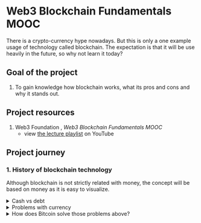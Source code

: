 # Web3 Blockchain Fundamentals MOOC

There is a crypto-currency hype nowadays. But this is only a one example usage of technology called blockchain. The expectation is that it will be use heavily in the future, so why not learn it today?

## Goal of the project

1. To gain knowledge how blockchain works, what its pros and cons and why it stands out.

## Project resources

1. Web3 Foundation , _Web3 Blockchain Fundamentals MOOC_
   - view [the lecture playlist](https://www.youtube.com/playlist?list=PLxVihxZC42nF_MCN9PTvZMIifRjx9cZ2J) on YouTube

## Project journey

### 1. History of blockchain technology

Although blockchain is not strictly related with money, the concept will be based on money as it is easy to visualize.

<details>
   <summary>Cash vs debt</summary>

#### Cash vs debt

In order to create a basic economy, we **do not need** to use cash explicitly. A more "primitive" version of determining the wealth is to track the personal debt itself. You own everybody - you are "poor"; everybody own you - you are "rich". We use cash on a daily basis, because it has more advantages over debt-base system.

|      | cash                                                                                                                  | debt                                                                                                                                                       |
| ---- | --------------------------------------------------------------------------------------------------------------------- | ---------------------------------------------------------------------------------------------------------------------------------------------------------- |
| pros | 1. Anonymity - you finalize the transaction and no leave no trace.                                                    | 1. Simple mechanism - no need for external goods (coins, gold etc.).                                                                                       |
| cons | 1. One may end up with no confirmation of the transaction. <br> 2. Need consensus what can play as a mean of payment. | 1. Lack of anonymity - the debt owner (seller) as well as buyer must be exactly listed. <br> 2. Third party authority must manage and verify transactions. |

</details>

<details>
   <summary>Problems with currency</summary>

#### Problems with currency

##### Double-spending issue

The currency system must solve the problem of double-spending issue. It's a situation when the same piece of money is used to pay in two different transactions.

##### Central authority issue

Following the rule _trust nobody_, the lack of central authority gives more power (as well as responsibilities) to users of the currency.

##### Unlimited resources issue

As there are more money being added to the pool, the overall amount increases, so overall purchasing power (for the same amount) decreases. If money are being added and added, the currency is worthless.

</details>

<details>
   <summary>How does Bitcoin solve those problems above?</summary>

#### How does Bitcoin solve those problems above?

##### No work - no money

In real word we are paid for doing a job. Why not apply this rule for work that computers do? In Bitcoin world, the computer is being paid for its computational work done during processing a block (list) of transactions.Instead of a single transaction, the block is object being processed, as it has good level of granularity (and also it is more efficient).

##### Is those computations "useful"?

I was shocked when I realize that the computation is not "meaningful" in terms of solving a general problem which need a huge amount of power (e.g. looking for primes). Then I realize that these computations must be linked with transactions packed in the block a computer is trying to produce. It would be very interesting if there will be some way to linked this two approaches.

##### Ledgers

To enforce block order, each of them must point to a previous one ("have a parent"). This create a chain of block (hence "blockchain" 🙊).

##### Decentralization

With a consensus that the largest proof of work is a leading ledger, there is no need for central authority to manage and approve transactions.

##### Bitcoin halving

Bitcoin is limited to only 21 millions of coins and has a mechanism of halving (every 210,000 block mined the reward is cut in half). When all coins will be mined, the miners will be paid from transaction fees only.

</details>

